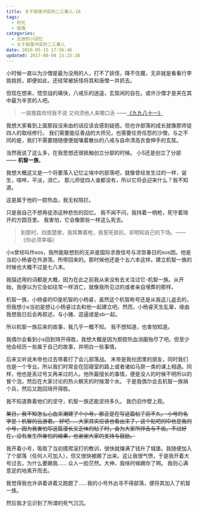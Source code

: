 ```yaml
---
title: 关于部落冲突的二三事儿-16
tags:
  - 时光
  - 部落
categories:
  - 云游的小回忆
  - 关于部落冲突的二三事儿
date: 2016-05-15 17:56:46
updated: 2017-08-08 15:25:38
---
```


小时候一直以为沙僧是最为没用的人，打不了妖怪，降不住魔，无非就是看看行李挑挑担，即便如此，还经常被妖怪将其和唐僧一并抓去。

但现在想来，悟空战的痛快，八戒乐的逍遥，玄奘闲的自在。或许沙僧才是夹在其中最为辛苦的人吧。

> 一肩擔路坎坷我不说 又何须他人来嚼口舌 ——[《九九八十一》](http://www.bilibili.com/video/av3905462/)

我想大家看到上面那段没来由的话应该会感到疑惑。但也许部落的成长就像那师徒四人的取经修行。
我们需要能征善战的大师兄，也需要任劳任怨的沙僧，与之不同的是，我们不需要随随便便就嚷着散伙的八戒与自命清高衣食伸手的玄奘。

当然我说了这么多，在我思想还很抵触创立分部的时候。
小S还是创立了分部 —— **机智一族**。

我想大概这又是一个将要落入记忆尘埃中的部落吧，就像曾经发生过的一样，诞生，喧哗，平淡，消亡。
那儿师徒四人谁都没有，所以它将会迎来什么？我不知道。

这是属于他的一腔热血，我无权阻拦。

只是我自己不想再徒添这种悲伤的回忆。
我不闻不问，我持着一柄枪，死守着琦开的方圆百里。
我害怕，它会像那些一样这么死去。

> 到那时，四面楚歌，我挥舞着枪，我誓死抵抗，却明知自己的下场。——《你必须幸福》

小s曾经叫作sos，我所能联想到的无非是国际求救信号与凉宫春日的sos团。他是当初小杨睿在外游荡，所带回来的。那时候他还是个五六本这样。建立机智一族的时候也大概不过是七八本。

我描述用的词都是大概，因为在此之前我从来没有去关注过它-机智一族。从开始，我便以为它会如往常一样消亡，就像我所见过的或者亲自埋葬的那样。

机智一族，小杨睿的ID是机智的小杨睿，虽然这个机智称号还是从我这儿盗去的，但我想小s当初是想让小杨睿过去和他一起建立吧。然而，小杨睿天生乱窜，缘由我想我日后会再叙述，与小猪、逗逼或是sb一起。

所以机智一族后来的故事，我几乎一概不知。
我不想知道，也害怕知道。

我偶尔会看到小s回到琦开得胜，我想大概是因为那腔热血消磨殆尽了吧。但至少他会经历一些属于自己的故事，并明白一些事情。

后来又听说末帝也过去带着打了会儿部落战。
末帝是我社团里的朋友，同时我们也是一个专业。所以我们时常会在回寝室的路上或者诸如马原一类的课上相遇。同样，他也是丢过号又再来过的人。他所最擅长的事情，便是没人的时候不明所以的冒个泡，然后在大家讨论的热火朝天的时候潜个水。
于是我偶尔会去机智一族捐个兵，然后又跑回琦开得胜。

我不知道靠着他们的坚守，机智一族还能坚持多久。
我仍旧作壁上观。

<del>某日，我不知怎么心血来潮建了个小号，那正是在写这篇帖子前不久。
小号的名字是：机智的云游君。
好吧……大家其实应该也看出来了，这个贴吧的ID也是我的小号，因为我害怕写这篇漫长又乏味的帖子时，会为大家所抨击与不齿。不过好在，没有发生所害怕的结果，也谢谢大家的支持与鼓励。</del>

我开着小号，吸取了当初摸爬滚打的教训，很快就赚满了钱升了城堡。我随便加入了个部落（任何人可加入），但又很快被踢了出来。这让我很气愤，于是我开着大号过去，为什么要踢我……
众人一脸茫然。大神，我啥时候踢你了啊。
我则心满意足的地离开而去。

我觉得我也许讲着讲着又跑题了……我的小号外出寻不得部落，便将其加入了机智一族。

然后我才见识到了所谓的死气沉沉。